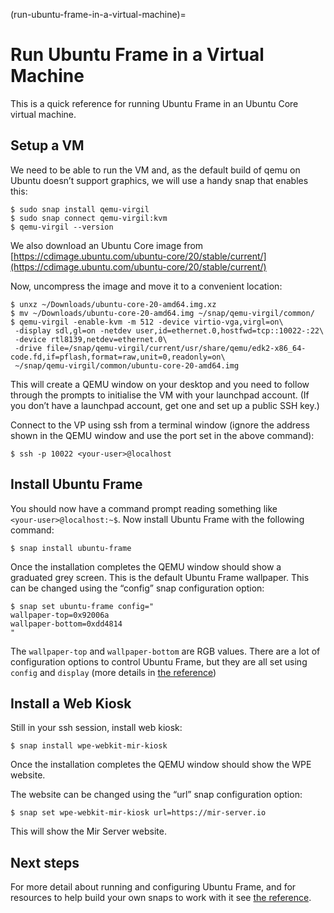 (run-ubuntu-frame-in-a-virtual-machine)=

# Run Ubuntu Frame in a Virtual Machine

This is a quick reference for running Ubuntu Frame in an Ubuntu Core virtual machine.

## Setup a VM

We need to be able to run the VM and, as the default build of qemu on Ubuntu doesn’t support graphics, we will use a handy snap that enables this:

```
$ sudo snap install qemu-virgil
$ sudo snap connect qemu-virgil:kvm
$ qemu-virgil --version
```

We also download an Ubuntu Core image from [https://cdimage.ubuntu.com/ubuntu-core/20/stable/current/](https://cdimage.ubuntu.com/ubuntu-core/20/stable/current/)

Now, uncompress the image and move it to a convenient location:

```
$ unxz ~/Downloads/ubuntu-core-20-amd64.img.xz
$ mv ~/Downloads/ubuntu-core-20-amd64.img ~/snap/qemu-virgil/common/
$ qemu-virgil -enable-kvm -m 512 -device virtio-vga,virgl=on\
 -display sdl,gl=on -netdev user,id=ethernet.0,hostfwd=tcp::10022-:22\
 -device rtl8139,netdev=ethernet.0\
 -drive file=/snap/qemu-virgil/current/usr/share/qemu/edk2-x86_64-code.fd,if=pflash,format=raw,unit=0,readonly=on\
 ~/snap/qemu-virgil/common/ubuntu-core-20-amd64.img
```

This will create a QEMU window on your desktop and you need to follow through the prompts to initialise the VM with your launchpad account. (If you don’t have a launchpad account, get one and set up a public SSH key.)

Connect to the VP using ssh from a terminal window (ignore the address shown in the QEMU window and use the port set in the above command):

```
$ ssh -p 10022 <your‑user>@localhost
```

## Install Ubuntu Frame

You should now have a command prompt reading something like `<your‑user>@localhost:~$`. Now install Ubuntu Frame with the following command:

```
$ snap install ubuntu-frame
```

Once the installation completes the QEMU window should show a graduated grey screen. This is the default Ubuntu Frame wallpaper. This can be changed using the “config” snap configuration option:

```
$ snap set ubuntu-frame config="
wallpaper-top=0x92006a
wallpaper-bottom=0xdd4814
"
```

The `wallpaper-top` and `wallpaper-bottom` are RGB values. There are a lot of configuration options to control Ubuntu Frame, but they are all set using `config` and `display` (more details in [the reference](ubuntu-frame-configuration-options))

## Install a Web Kiosk

Still in your ssh session, install web kiosk:

```
$ snap install wpe-webkit-mir-kiosk
```

Once the installation completes the QEMU window should show the WPE website.

The website can be changed using the “url” snap configuration option:

```
$ snap set wpe-webkit-mir-kiosk url=https://mir-server.io
```

This will show the Mir Server website.

## Next steps

For more detail about running and configuring Ubuntu Frame, and for resources to help build your own snaps to work with it see [the reference](ubuntu-frame-configuration-options).
